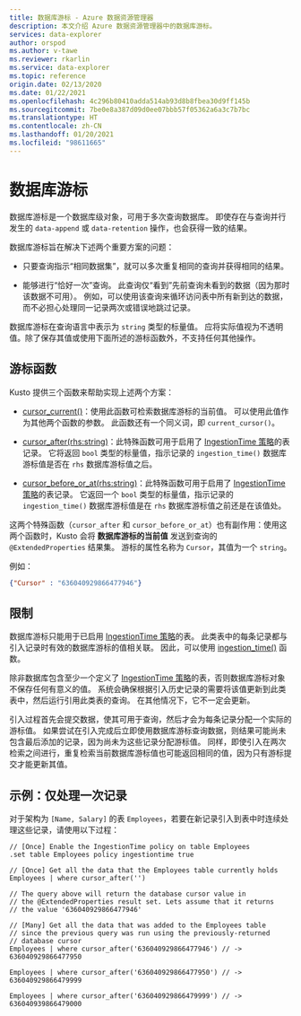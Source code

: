 ```yaml
---
title: 数据库游标 - Azure 数据资源管理器
description: 本文介绍 Azure 数据资源管理器中的数据库游标。
services: data-explorer
author: orspod
ms.author: v-tawe
ms.reviewer: rkarlin
ms.service: data-explorer
ms.topic: reference
origin.date: 02/13/2020
ms.date: 01/22/2021
ms.openlocfilehash: 4c296b80410adda514ab93d8b8fbea30d9ff145b
ms.sourcegitcommit: 7be0e8a387d09d0ee07bbb57f05362a6a3c7b7bc
ms.translationtype: HT
ms.contentlocale: zh-CN
ms.lasthandoff: 01/20/2021
ms.locfileid: "98611665"
---
```

# <a name="database-cursors"></a>数据库游标

数据库游标是一个数据库级对象，可用于多次查询数据库。 即使存在与查询并行发生的 `data-append` 或 `data-retention` 操作，也会获得一致的结果。

数据库游标旨在解决下述两个重要方案的问题：

* 只要查询指示“相同数据集”，就可以多次重复相同的查询并获得相同的结果。

* 能够进行“恰好一次”查询。 此查询仅“看到”先前查询未看到的数据（因为那时该数据不可用）。
   例如，可以使用该查询来循环访问表中所有新到达的数据，而不必担心处理同一记录两次或错误地跳过记录。

数据库游标在查询语言中表示为 `string` 类型的标量值。 应将实际值视为不透明值。除了保存其值或使用下面所述的游标函数外，不支持任何其他操作。

## <a name="cursor-functions"></a>游标函数

Kusto 提供三个函数来帮助实现上述两个方案：

* [cursor_current()](../query/cursorcurrent.md)：使用此函数可检索数据库游标的当前值。
   可以使用此值作为其他两个函数的参数。
   此函数还有一个同义词，即 `current_cursor()`。

* [cursor_after(rhs:string)](../query/cursorafterfunction.md)：此特殊函数可用于启用了 [IngestionTime 策略](ingestiontime-policy.md)的表记录。 它将返回 `bool` 类型的标量值，指示记录的 `ingestion_time()` 数据库游标值是否在 `rhs` 数据库游标值之后。

* [cursor_before_or_at(rhs:string)](../query/cursorbeforeoratfunction.md)：此特殊函数可用于启用了 [IngestionTime 策略](ingestiontime-policy.md)的表记录。 它返回一个 `bool` 类型的标量值，指示记录的 `ingestion_time()` 数据库游标值是在 `rhs` 数据库游标值之前还是在该值处。

这两个特殊函数（`cursor_after` 和 `cursor_before_or_at`）也有副作用：使用这两个函数时，Kusto 会将 **数据库游标的当前值** 发送到查询的 `@ExtendedProperties` 结果集。 游标的属性名称为 `Cursor`，其值为一个 `string`。 

例如：

```json
{"Cursor" : "636040929866477946"}
```

## <a name="restrictions"></a>限制

数据库游标只能用于已启用 [IngestionTime 策略](ingestiontime-policy.md)的表。 此类表中的每条记录都与引入记录时有效的数据库游标的值相关联。
因此，可以使用 [ingestion_time()](../query/ingestiontimefunction.md) 函数。

除非数据库包含至少一个定义了 [IngestionTime 策略](ingestiontime-policy.md)的表，否则数据库游标对象不保存任何有意义的值。
系统会确保根据引入历史记录的需要将该值更新到此类表中，然后运行引用此类表的查询。 在其他情况下，它不一定会更新。

引入过程首先会提交数据，使其可用于查询，然后才会为每条记录分配一个实际的游标值。 如果尝试在引入完成后立即使用数据库游标查询数据，则结果可能尚未包含最后添加的记录，因为尚未为这些记录分配游标值。 同样，即使引入在两次检索之间进行，重复检索当前数据库游标值也可能返回相同的值，因为只有游标提交才能更新其值。

## <a name="example-processing-records-exactly-once"></a>示例：仅处理一次记录

对于架构为 `[Name, Salary]` 的表 `Employees`，若要在新记录引入到表中时连续处理这些记录，请使用以下过程：

```kusto
// [Once] Enable the IngestionTime policy on table Employees
.set table Employees policy ingestiontime true

// [Once] Get all the data that the Employees table currently holds 
Employees | where cursor_after('')

// The query above will return the database cursor value in
// the @ExtendedProperties result set. Lets assume that it returns
// the value '636040929866477946'

// [Many] Get all the data that was added to the Employees table
// since the previous query was run using the previously-returned
// database cursor 
Employees | where cursor_after('636040929866477946') // -> 636040929866477950

Employees | where cursor_after('636040929866477950') // -> 636040929866479999

Employees | where cursor_after('636040929866479999') // -> 636040939866479000
```
